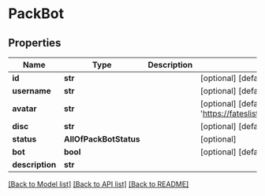 # PackBot

## Properties
Name | Type | Description | Notes
------------ | ------------- | ------------- | -------------
**id** | **str** |  | [optional] [default to '0']
**username** | **str** |  | [optional] [default to 'Unknown User']
**avatar** | **str** |  | [optional] [default to 'https://fateslist.xyz/static/botlisticon.webp']
**disc** | **str** |  | [optional] [default to '0000']
**status** | **AllOfPackBotStatus** |  | [optional] 
**bot** | **bool** |  | [optional] [default to True]
**description** | **str** |  | 

[[Back to Model list]](../README.md#documentation-for-models) [[Back to API list]](../README.md#documentation-for-api-endpoints) [[Back to README]](../README.md)

